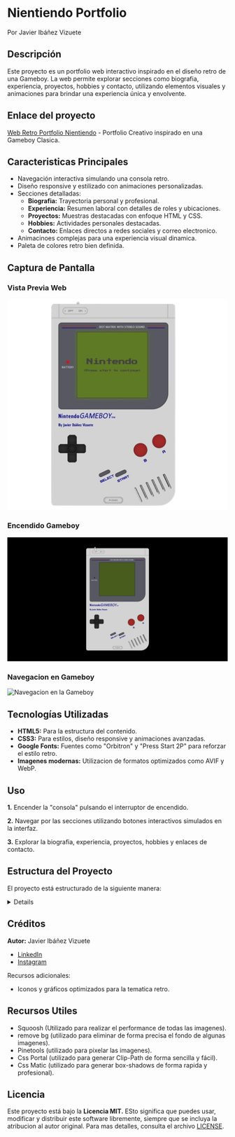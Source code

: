 # Nientiendo Portfolio

Por Javier Ibáñez Vizuete

## Descripción

Este proyecto es un portfolio web interactivo inspirado en el diseño retro de una Gameboy. La web permite explorar secciones como biografia, experiencia, proyectos, hobbies y contacto, utilizando elementos visuales y animaciones para brindar una experiencia única y envolvente.

## Enlace del proyecto

[Web Retro Portfolio Nientiendo](https://nientiendo-portfolio.netlify.app) - Portfolio Creativo inspirado en una Gameboy Clasica.

## Caracteristicas Principales

- Navegación interactiva simulando una consola retro.
- Diseño responsive y estilizado con animaciones personalizadas.
- Secciones detalladas:
  - **Biografia:** Trayectoria personal y profesional.
  - **Experiencia:** Resumen laboral con detalles de roles y ubicaciones.
  - **Proyectos:** Muestras destacadas con enfoque HTML y CSS.
  - **Hobbies:** Actividades personales destacadas.
  - **Contacto:** Enlaces directos a redes sociales y correo electronico.
- Animacinoes complejas para una experiencia visual dinamica.
- Paleta de colores retro bien definida.

## Captura de Pantalla
### Vista Previa Web
![Nientiendo Gameboy](media/images/image-link-nientiendo-portfolio.png)
### Encendido Gameboy
![Encendido de la Gameboy](media/gif/turning-on-gameboy.gif)

### Navegacion en Gameboy
![Navegacion en la Gameboy](media/gif/gameboy-navigation.gif)

## Tecnologías Utilizadas

- **HTML5:** Para la estructura del contenido.
- **CSS3:** Para estilos, diseño responsive y animaciones avanzadas.
- **Google Fonts:** Fuentes como "Orbitron" y "Press Start 2P" para reforzar el estilo retro.
- **Imagenes modernas:** Utilizacion de formatos optimizados como AVIF y WebP.

## Uso

**1.** Encender la "consola" pulsando el interruptor de encendido.

**2.** Navegar por las secciones utilizando botones interactivos simulados en la interfaz.

**3.** Explorar la biografia, experiencia, proyectos, hobbies y enlaces de contacto.

## Estructura del Proyecto

El proyecto está estructurado de la siguiente manera:

<details>
<sumary>

```
├── .git/
|
├── media/
| ├── gif/
| | └── mario-running.
| |
│ ├── icons/
| | ├── icons-arrows/
| | | ├── icon-down-arrow/
| | | | ├── Todos los formatos de las imagenes de los iconos de flechas abajo.
| | | | └── icon-down-arrow-black.png
| | | |
| | | └── icon-up-arrow/
| | |   ├── Todos los formatos de las imagenes de los iconos de flechas arriba
| | |   └── icon-up-arrow-black.png
| | |
| | ├── icons-email/
| | | ├── Todos los formatos de imagenes de los iconos de imael
| | | └── incon-email.png
| | |
| | ├── icons-explosion/
| | | └── explosion-icon.png
| | |
| | └── icons-help/
| |   ├── Todos los formatos de imagenes de los iconos de Ayuda
| |   └── icon-help.png
| |
│ ├── images/
| | ├── bombs/
| | | └──bullet-bill-bomb.png
| | |
| | ├── buttons/
| | | ├── Todos los formatos de imagenes de los botones
| | | └── select-button.png
| | |
| | ├── hobbies-page/
| | | ├── gaming/
| | | | ├── Todos los formatos de imagenes de Gaming
| | | | └── hobby-gaming-twitch.png
| | | |
| | | └── sports/
| | |   ├── Todos los formatos de imagenes de Sports
| | |   └── image-hobby-sport-parachuting.png
| | |
| | ├── juario-message/
| | | ├── Todos los formatos de imagenes de Juario
| | | └── juario-say-hello.png
| | |
| | ├── ladrillos/
| | | ├── Todos los formatos de imagenes de ladrillos
| | | └── ladrillo-mario.png
| | |
| | ├── princess-castle/
| | | ├── Todos los formatos de imagenes de Castillos
| | | └── image-princess-castle.png
| | |
| | ├── paisaje/
| | | ├── Todos los formatos de imagenes de Paisaje
| | | └── background-bricks.png
| | |
| | ├── superjuario-pointer/
| | | ├── Todos los formatos de imagenes de Superjuario Pointer
| | | └── superjuario-pointing.png
| | |
| | ├── superjuario-remember/
| | | ├── Todos los formatos de imagenes de Superjuario Remember
| | | └── superjuario-remember.png
| | |
| | ├── wiked-mushroom/
| | | └── image-mushroom.png
| | |
│ | ├── image-favicon.avif
│ | ├── image-favicon.png
│ | └── image-link-nientiendo-porfolio.jpg
│ | └── image-link-nientiendo-porfolio.png
│ |
│ └── logos/
│   ├── github/
|   | ├── Todos los formatos de imagenes de los logos de Github
|   | └── github-logo-pixel.png
|   |
│   ├── instagram/
|   | ├── Todos los formatos de imagenes de los logos de Instagram
|   | └── logo-instagram.png
|   |
│   ├── linkedin/
|   | ├── Todos los formatos de imagenes de los logos de Linkedin
|   | └── logo-linkedin.png
|   |
│   └── rocket418/
|     ├── Todos los formatos de imagenes de los logos de Rocket418
|     └── logo-experience-rocket418.png
|
├── resources/
| ├── ejemplo-nintendo-gameboy-classic.jpg
| └── gameboy-classic-colors.png
|
├── styles/
│ ├── global.css
│ ├── index.css
│ └── responsive.css
│
├── .gitignore
├── .prettierrc
├── index.html
├── LICENSE
└── README.md
```
</sumary>
</details>

## Créditos

**Autor:** Javier Ibáñez Vizuete
 - [LinkedIn](https://www.linkedin.com/in/javier-ibanez-vizuete/)
 - [Instagram](https://www.instagram.com/eljaviersiclaro/)

Recursos adicionales:
 - Iconos y gráficos optimizados para la tematica retro.

## Recursos Utiles

- Squoosh (Utilizado para realizar el performance de todas las imagenes).
- remove bg (utilizado para eliminar de forma precisa el fondo de algunas imagenes).
- Pinetools (utilizado para pixelar las imagenes).
- Css Portal (utilizado para generar Clip-Path de forma sencilla y fácil).
- Css Matic (utilizado para generar box-shadows de forma rapida y profesional).

## **Licencia**

Este proyecto está bajo la **Licencia MIT.** ESto significa que puedes usar, modificar y distribuir este software libremente, siempre que se incluya la atribucion al autor original.
Para mas detalles, consulta el archivo [LICENSE](LICENSE).